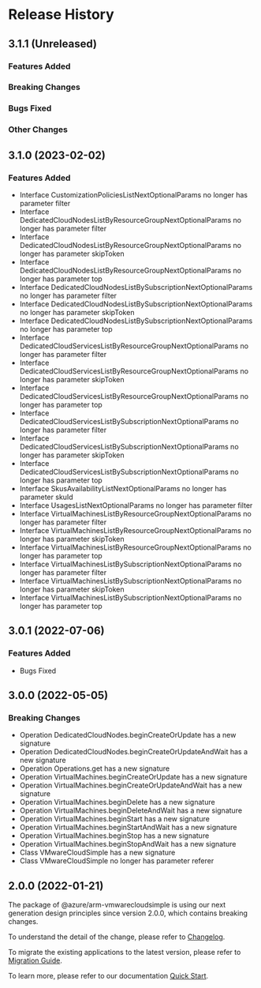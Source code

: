 # Release History

## 3.1.1 (Unreleased)

### Features Added

### Breaking Changes

### Bugs Fixed

### Other Changes

## 3.1.0 (2023-02-02)
    
### Features Added

  - Interface CustomizationPoliciesListNextOptionalParams no longer has parameter filter
  - Interface DedicatedCloudNodesListByResourceGroupNextOptionalParams no longer has parameter filter
  - Interface DedicatedCloudNodesListByResourceGroupNextOptionalParams no longer has parameter skipToken
  - Interface DedicatedCloudNodesListByResourceGroupNextOptionalParams no longer has parameter top
  - Interface DedicatedCloudNodesListBySubscriptionNextOptionalParams no longer has parameter filter
  - Interface DedicatedCloudNodesListBySubscriptionNextOptionalParams no longer has parameter skipToken
  - Interface DedicatedCloudNodesListBySubscriptionNextOptionalParams no longer has parameter top
  - Interface DedicatedCloudServicesListByResourceGroupNextOptionalParams no longer has parameter filter
  - Interface DedicatedCloudServicesListByResourceGroupNextOptionalParams no longer has parameter skipToken
  - Interface DedicatedCloudServicesListByResourceGroupNextOptionalParams no longer has parameter top
  - Interface DedicatedCloudServicesListBySubscriptionNextOptionalParams no longer has parameter filter
  - Interface DedicatedCloudServicesListBySubscriptionNextOptionalParams no longer has parameter skipToken
  - Interface DedicatedCloudServicesListBySubscriptionNextOptionalParams no longer has parameter top
  - Interface SkusAvailabilityListNextOptionalParams no longer has parameter skuId
  - Interface UsagesListNextOptionalParams no longer has parameter filter
  - Interface VirtualMachinesListByResourceGroupNextOptionalParams no longer has parameter filter
  - Interface VirtualMachinesListByResourceGroupNextOptionalParams no longer has parameter skipToken
  - Interface VirtualMachinesListByResourceGroupNextOptionalParams no longer has parameter top
  - Interface VirtualMachinesListBySubscriptionNextOptionalParams no longer has parameter filter
  - Interface VirtualMachinesListBySubscriptionNextOptionalParams no longer has parameter skipToken
  - Interface VirtualMachinesListBySubscriptionNextOptionalParams no longer has parameter top
    
    
## 3.0.1 (2022-07-06)
    
### Features Added

  - Bugs Fixed

    
    
## 3.0.0 (2022-05-05)
    
### Breaking Changes

  - Operation DedicatedCloudNodes.beginCreateOrUpdate has a new signature
  - Operation DedicatedCloudNodes.beginCreateOrUpdateAndWait has a new signature
  - Operation Operations.get has a new signature
  - Operation VirtualMachines.beginCreateOrUpdate has a new signature
  - Operation VirtualMachines.beginCreateOrUpdateAndWait has a new signature
  - Operation VirtualMachines.beginDelete has a new signature
  - Operation VirtualMachines.beginDeleteAndWait has a new signature
  - Operation VirtualMachines.beginStart has a new signature
  - Operation VirtualMachines.beginStartAndWait has a new signature
  - Operation VirtualMachines.beginStop has a new signature
  - Operation VirtualMachines.beginStopAndWait has a new signature
  - Class VMwareCloudSimple has a new signature
  - Class VMwareCloudSimple no longer has parameter referer
    
    
## 2.0.0 (2022-01-21)

The package of @azure/arm-vmwarecloudsimple is using our next generation design principles since version 2.0.0, which contains breaking changes.

To understand the detail of the change, please refer to [Changelog](https://aka.ms/js-track2-changelog).

To migrate the existing applications to the latest version, please refer to [Migration Guide](https://aka.ms/js-track2-migration-guide).

To learn more, please refer to our documentation [Quick Start](https://aka.ms/azsdk/js/mgmt/quickstart ).
